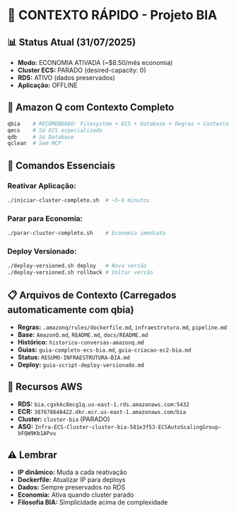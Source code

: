 # 🤖 CONTEXTO RÁPIDO - Projeto BIA

## 📊 **Status Atual (31/07/2025)**
- **Modo:** ECONOMIA ATIVADA (~$8.50/mês economia)
- **Cluster ECS:** PARADO (desired-capacity: 0)
- **RDS:** ATIVO (dados preservados)
- **Aplicação:** OFFLINE

## 🤖 **Amazon Q com Contexto Completo**
```bash
qbia    # RECOMENDADO: Filesystem + ECS + Database + Regras + Contexto
qecs    # Só ECS especializado
qdb     # Só Database
qclean  # Sem MCP
```

## 🚀 **Comandos Essenciais**

### **Reativar Aplicação:**
```bash
./iniciar-cluster-completo.sh  # ~5-6 minutos
```

### **Parar para Economia:**
```bash
./parar-cluster-completo.sh    # Economia imediata
```

### **Deploy Versionado:**
```bash
./deploy-versioned.sh deploy   # Nova versão
./deploy-versioned.sh rollback # Voltar versão
```

## 📋 **Arquivos de Contexto (Carregados automaticamente com qbia)**
- **Regras:** `.amazonq/rules/dockerfile.md`, `infraestrutura.md`, `pipeline.md`
- **Base:** `AmazonQ.md`, `README.md`, `docs/README.md`
- **Histórico:** `historico-conversas-amazonq.md`
- **Guias:** `guia-completo-ecs-bia.md`, `guia-criacao-ec2-bia.md`
- **Status:** `RESUMO-INFRAESTRUTURA-BIA.md`
- **Deploy:** `guia-script-deploy-versionado.md`

## 🔧 **Recursos AWS**
- **RDS:** `bia.cgxkkc8ecg1q.us-east-1.rds.amazonaws.com:5432`
- **ECR:** `387678648422.dkr.ecr.us-east-1.amazonaws.com/bia`
- **Cluster:** `cluster-bia` (PARADO)
- **ASG:** `Infra-ECS-Cluster-cluster-bia-581e3f53-ECSAutoScalingGroup-bFQW9Kb1APvu`

## ⚠️ **Lembrar**
- **IP dinâmico:** Muda a cada reativação
- **Dockerfile:** Atualizar IP para deploys
- **Dados:** Sempre preservados no RDS
- **Economia:** Ativa quando cluster parado
- **Filosofia BIA:** Simplicidade acima de complexidade
